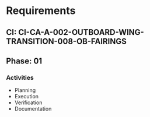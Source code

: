 # Requirements

## CI: CI-CA-A-002-OUTBOARD-WING-TRANSITION-008-OB-FAIRINGS
## Phase: 01

### Activities
- Planning
- Execution
- Verification
- Documentation
